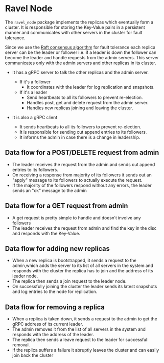 # Ravel Node

The `ravel_node` package implements the replicas which eventually form a cluster. It is responsible for storing the
Key-Value pairs in a persistent manner and communicates with other servers in the cluster for fault tolerance.

Since we use the [Raft consensus algorithm](https://raft.github.io/) for fault tolerance each replica server can be the
leader or follower i.e. if a leader is down the follower can become the leader and handle requests from the admin
servers. This server communicates only with the admin servers and other replicas in its cluster.

- It has a gRPC server to talk the other replicas and the admin server.
    - If it's a follower
        + It coordinates with the leader for log replication and snapshots.
    - If it's a leader
        + Send heartbeats to all its followers to prevent re-election.
        + Handles post, get and delete request from the admin server.
        + Handles new replicas joining and leaving the cluster.

- It is also a gRPC client
    + It sends heartbeats to all its followers to prevent re-election.
    + It is responsible for sending out append entries to its followers.
    + It informs the admin in case there is a change in leadership.

## Data flow for a POST/DELETE request from admin

- The leader receives the request from the admin and sends out append entries to its followers.
- On receiving a response from majority of its followers it sends out an "apply" message to its followers to actually
  execute the request.
- If the majority of the followers respond without any errors, the leader sends an "ok" message to the admin

## Data flow for a GET request from admin

- A get request is pretty simple to handle and doesn't involve any followers
- The leader receives the request from admin and find the key in the disc and responds with the Key-Value.

## Data flow for adding new replicas

- When a new replica is bootstrapped, it sends a request to the admin,which adds the server to its list of all servers in
  the system and responds with the cluster the replica has to join and the address of its leader node.
- The replica then sends a join request to the leader node.
- On successfully joining the cluster the leader sends its latest snapshots and log entries to the node for replication.

## Data flow for removing a replica

- When a replica is taken down, it sends a request to the admin to get the gRPC address of its current leader.
- The admin removes it from the list of all servers in the system and responds with the address of the leader.
- The replica then sends a leave request to the leader for successful removal.
- If the replica suffers a failure it abruptly leaves the cluster and can easily join back the cluster


